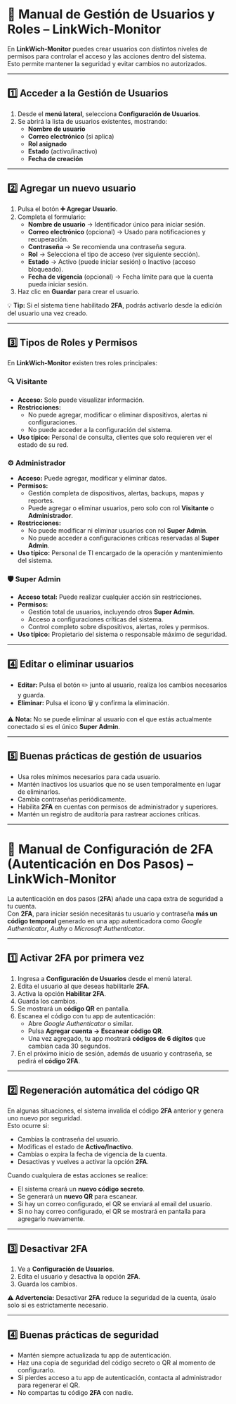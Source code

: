 # 👥 **Manual de Gestión de Usuarios y Roles – LinkWich-Monitor**

En **LinkWich-Monitor** puedes crear usuarios con distintos niveles de permisos para controlar el acceso y las acciones dentro del sistema.  
Esto permite mantener la seguridad y evitar cambios no autorizados.

---

## 1️⃣ **Acceder a la Gestión de Usuarios**

1. Desde el **menú lateral**, selecciona **Configuración de Usuarios**.  
2. Se abrirá la lista de usuarios existentes, mostrando:
   - **Nombre de usuario**
   - **Correo electrónico** (si aplica)
   - **Rol asignado**
   - **Estado** (activo/inactivo)
   - **Fecha de creación**

---

## 2️⃣ **Agregar un nuevo usuario**

1. Pulsa el botón **➕ Agregar Usuario**.  
2. Completa el formulario:
   - **Nombre de usuario** → Identificador único para iniciar sesión.  
   - **Correo electrónico** (opcional) → Usado para notificaciones y recuperación.  
   - **Contraseña** → Se recomienda una contraseña segura.  
   - **Rol** → Selecciona el tipo de acceso (ver siguiente sección).  
   - **Estado** → Activo (puede iniciar sesión) o Inactivo (acceso bloqueado).  
   - **Fecha de vigencia** (opcional) → Fecha límite para que la cuenta pueda iniciar sesión.  
3. Haz clic en **Guardar** para crear el usuario.

💡 **Tip:** Si el sistema tiene habilitado **2FA**, podrás activarlo desde la edición del usuario una vez creado.

---

## 3️⃣ **Tipos de Roles y Permisos**

En **LinkWich-Monitor** existen tres roles principales:

### 🔍 **Visitante**
- **Acceso:** Solo puede visualizar información.  
- **Restricciones:**
  - No puede agregar, modificar o eliminar dispositivos, alertas ni configuraciones.
  - No puede acceder a la configuración del sistema.
- **Uso típico:** Personal de consulta, clientes que solo requieren ver el estado de su red.

### ⚙️ **Administrador**
- **Acceso:** Puede agregar, modificar y eliminar datos.  
- **Permisos:**
  - Gestión completa de dispositivos, alertas, backups, mapas y reportes.
  - Puede agregar o eliminar usuarios, pero solo con rol **Visitante** o **Administrador**.
- **Restricciones:**
  - No puede modificar ni eliminar usuarios con rol **Super Admin**.
  - No puede acceder a configuraciones críticas reservadas al **Super Admin**.
- **Uso típico:** Personal de TI encargado de la operación y mantenimiento del sistema.

### 🛡 **Super Admin**
- **Acceso total:** Puede realizar cualquier acción sin restricciones.  
- **Permisos:**
  - Gestión total de usuarios, incluyendo otros **Super Admin**.
  - Acceso a configuraciones críticas del sistema.
  - Control completo sobre dispositivos, alertas, roles y permisos.
- **Uso típico:** Propietario del sistema o responsable máximo de seguridad.

---

## 4️⃣ **Editar o eliminar usuarios**

- **Editar:** Pulsa el botón ✏️ junto al usuario, realiza los cambios necesarios y guarda.  
- **Eliminar:** Pulsa el icono 🗑 y confirma la eliminación.  

⚠️ **Nota:** No se puede eliminar al usuario con el que estás actualmente conectado si es el único **Super Admin**.

---

## 5️⃣ **Buenas prácticas de gestión de usuarios**

- Usa roles mínimos necesarios para cada usuario.  
- Mantén inactivos los usuarios que no se usen temporalmente en lugar de eliminarlos.  
- Cambia contraseñas periódicamente.  
- Habilita **2FA** en cuentas con permisos de administrador y superiores.  
- Mantén un registro de auditoría para rastrear acciones críticas.  

---

# 🔐 **Manual de Configuración de 2FA (Autenticación en Dos Pasos) – LinkWich-Monitor**

La autenticación en dos pasos (**2FA**) añade una capa extra de seguridad a tu cuenta.  
Con **2FA**, para iniciar sesión necesitarás tu usuario y contraseña **más un código temporal** generado en una app autenticadora como *Google Authenticator*, *Authy* o *Microsoft Authenticator*.

---

## 1️⃣ **Activar 2FA por primera vez**

1. Ingresa a **Configuración de Usuarios** desde el menú lateral.  
2. Edita el usuario al que deseas habilitarle **2FA**.  
3. Activa la opción **Habilitar 2FA**.  
4. Guarda los cambios.  
5. Se mostrará un **código QR** en pantalla.  
6. Escanea el código con tu app de autenticación:
   - Abre *Google Authenticator* o similar.
   - Pulsa **Agregar cuenta → Escanear código QR**.
   - Una vez agregado, tu app mostrará **códigos de 6 dígitos** que cambian cada 30 segundos.
7. En el próximo inicio de sesión, además de usuario y contraseña, se pedirá el **código 2FA**.

---

## 2️⃣ **Regeneración automática del código QR**

En algunas situaciones, el sistema invalida el código **2FA** anterior y genera uno nuevo por seguridad.  
Esto ocurre si:

- Cambias la contraseña del usuario.
- Modificas el estado de **Activo/Inactivo**.
- Cambias o expira la fecha de vigencia de la cuenta.
- Desactivas y vuelves a activar la opción **2FA**.

Cuando cualquiera de estas acciones se realice:

- El sistema creará un **nuevo código secreto**.
- Se generará un **nuevo QR** para escanear.
- Si hay un correo configurado, el QR se enviará al email del usuario.
- Si no hay correo configurado, el QR se mostrará en pantalla para agregarlo nuevamente.

---

## 3️⃣ **Desactivar 2FA**

1. Ve a **Configuración de Usuarios**.  
2. Edita el usuario y desactiva la opción **2FA**.  
3. Guarda los cambios.  

⚠️ **Advertencia:** Desactivar **2FA** reduce la seguridad de la cuenta, úsalo solo si es estrictamente necesario.

---

## 4️⃣ **Buenas prácticas de seguridad**

- Mantén siempre actualizada tu app de autenticación.
- Haz una copia de seguridad del código secreto o QR al momento de configurarlo.
- Si pierdes acceso a tu app de autenticación, contacta al administrador para regenerar el QR.
- No compartas tu código **2FA** con nadie.
